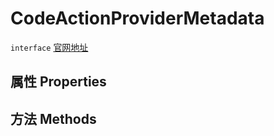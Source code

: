 # CodeActionProviderMetadata
`interface` [官网地址](https://microsoft.github.io/monaco-editor/docs.html#interfaces/languages.CodeActionProviderMetadata.html)
## 属性 Properties
## 方法 Methods

